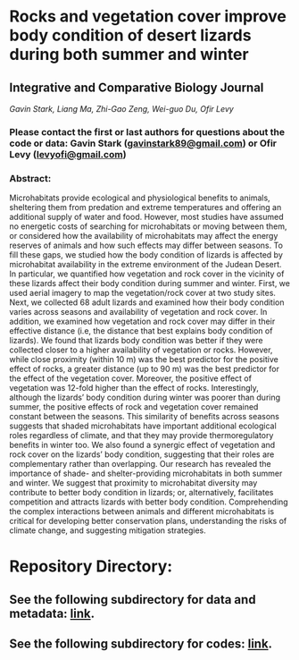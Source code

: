 # **Rocks and vegetation cover improve body condition of desert lizards during both summer and winter**

## **Integrative and Comparative Biology Journal**

_Gavin Stark, Liang Ma, Zhi-Gao Zeng, Wei-guo Du, Ofir Levy_

### Please contact the first or last authors for questions about the code or data: Gavin Stark (gavinstark89@gmail.com) or Ofir Levy (levyofi@gmail.com)


### **Abstract**:
Microhabitats provide ecological and physiological benefits to animals, sheltering them from predation and extreme temperatures and offering an additional supply of water and food. However, most studies have assumed no energetic costs of searching for microhabitats or moving between them, or considered how the availability of microhabitats may affect the energy reserves of animals and how such effects may differ between seasons. To fill these gaps, we studied how the body condition of lizards is affected by microhabitat availability in the extreme environment of the Judean Desert. In particular, we quantified how vegetation and rock cover in the vicinity of these lizards affect their body condition during summer and winter. First, we used aerial imagery to map the vegetation/rock cover at two study sites. Next, we collected 68 adult lizards and examined how their body condition varies across seasons and availability of vegetation and rock cover. In addition, we examined how vegetation and rock cover may differ in their effective distance (i.e, the distance that best explains body condition of lizards). We found that lizards body condition was better if they were collected closer to a higher availability of vegetation or rocks. However, while close proximity (within 10 m) was the best predictor for the positive effect of rocks, a greater distance (up to 90 m) was the best predictor for the effect of the vegetation cover. Moreover, the positive effect of vegetation was 12-fold higher than the effect of rocks. Interestingly, although the lizards’ body condition during winter was poorer than during summer, the positive effects of rock and vegetation cover remained constant between the seasons. This similarity of benefits across seasons suggests that shaded microhabitats have important additional ecological roles regardless of climate, and that they may provide thermoregulatory benefits in winter too. We also found a synergic effect of vegetation and rock cover on the lizards’ body condition, suggesting that their roles are complementary rather than overlapping. Our research has revealed the importance of shade- and shelter-providing microhabitats in both summer and winter. We suggest that proximity to microhabitat diversity may contribute to better body condition in lizards; or, alternatively, facilitates competition and attracts lizards with better body condition. Comprehending the complex interactions between animals and different microhabitats is critical for developing better conservation plans, understanding the risks of climate change, and suggesting mitigation strategies.

# **Repository Directory**:
## See the following subdirectory for data and metadata: [link](https://github.com/levyofi/Stark_et_al_ICB_2022/tree/main/Data).

## See the following subdirectory for codes: [link](https://github.com/levyofi/Stark_et_al_ICB_2022/tree/main/Code).

